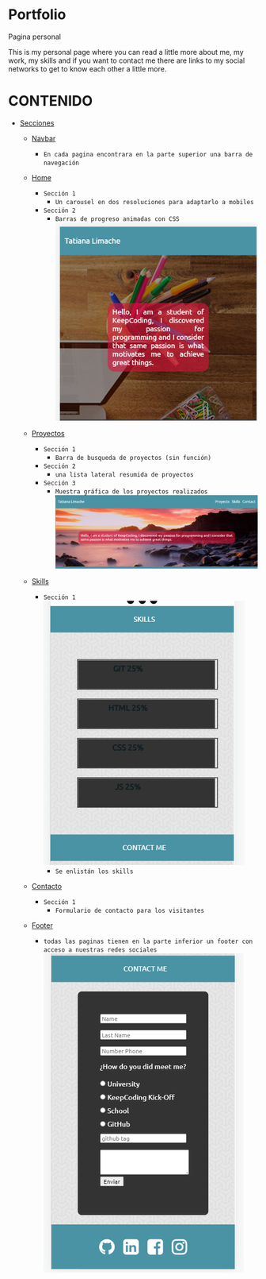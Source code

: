 # Portfolio
Pagina personal
 
This is my personal page where you can read a little more about me, my work, my skills and if you want to contact me there are links to my social networks to get to know each other a little more.
# CONTENIDO

- [Secciones](#.)
  - [Navbar](#Navbar)
    - `En cada pagina encontrara en la parte superior una barra de navegación`
  - [Home](#Home)
    - `Sección 1`
      - `Un carousel en dos resoluciones para adaptarlo a mobiles`      
    - `Sección 2`
      - `Barras de progreso animadas con CSS`
     ![home page](./img/header-page.png)
  - [Proyectos](#Proyectos)
    - `Sección 1`
      - `Barra de busqueda de proyectos (sin función)`
    - `Sección 2`
      - `una lista lateral resumida de proyectos`
    - `Sección 3`
      - `Muestra gráfica de los proyectos realizados `
       ![home page](./img/header-page-deskop.png)
  - [Skills](#Skills)
    - `Sección 1`
      ![home page](./img/skill-page.png)
      - `Se enlistán los skills`
    
  - [Contacto](#Contacto)
    - `Sección 1`
      - `Formulario de contacto para los visitantes`      
  - [Footer](#Footer)
    - `todas las paginas tienen en la parte inferior un footer con acceso a nuestras redes sociales`
      ![home page](./img/contact-page.png)
#
